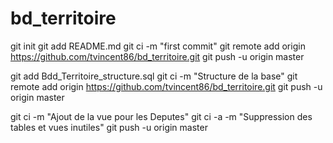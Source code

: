 # bd_territoire


git init
git add README.md
git ci -m "first commit"
git remote add origin https://github.com/tvincent86/bd_territoire.git
git push -u origin master

git add Bdd_Territoire_structure.sql
git ci -m "Structure de la base"
git remote add origin  https://github.com/tvincent86/bd_territoire.git
git push -u origin master

git ci -m "Ajout de la vue pour les Deputes"
git ci -a -m "Suppression des tables et vues inutiles"
git push -u origin master

